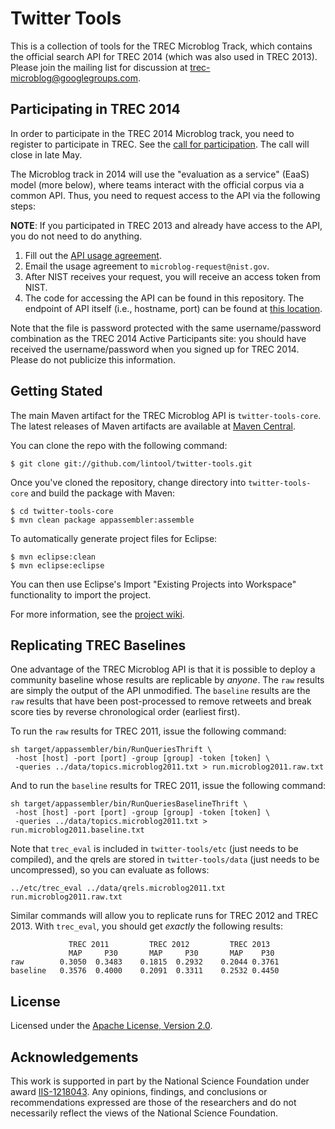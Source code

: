 Twitter Tools
=============

This is a collection of tools for the TREC Microblog Track, which contains the official search API for TREC 2014 (which was also used in TREC 2013). Please join the mailing list for discussion at [trec-microblog@googlegroups.com](http://groups.google.com/group/trec-microblog).

Participating in TREC 2014
--------------------------

In order to participate in the TREC 2014 Microblog track, you need to register to participate in TREC. See the [call for participation](http://trec.nist.gov/pubs/call2014.html). The call will close in late May.

The Microblog track in 2014 will use the "evaluation as a service" (EaaS) model (more below), where teams interact with the official corpus via a common API. Thus, you need to request access to the API via the following steps:

**NOTE**: If you participated in TREC 2013 and already have access to the API, you do not need to do anything.

1. Fill out the [API usage agreement](http://lintool.github.io/twitter-tools/API-agreement.pdf).
2. Email the usage agreement to `microblog-request@nist.gov`.
3. After NIST receives your request, you will receive an access token from NIST.
4. The code for accessing the API can be found in this repository. The endpoint of API itself (i.e., hostname, port) can be found at [this location](http://www.umiacs.umd.edu/~jimmylin/trec2014microblog/servers.txt).

Note that the file is password protected with the same username/password combination as the TREC 2014 Active Participants site: you should have received the username/password when you signed up for TREC 2014. Please do not publicize this information. 

Getting Stated
--------------

The main Maven artifact for the TREC Microblog API is `twitter-tools-core`. The latest releases of Maven artifacts are available at [Maven Central](http://search.maven.org/#search%7Cga%7C1%7Ccc.twittertools).

You can clone the repo with the following command:

```
$ git clone git://github.com/lintool/twitter-tools.git
``` 

Once you've cloned the repository, change directory into `twitter-tools-core` and build the package with Maven:

```
$ cd twitter-tools-core
$ mvn clean package appassembler:assemble
```

To automatically generate project files for Eclipse:

```
$ mvn eclipse:clean
$ mvn eclipse:eclipse
```

You can then use Eclipse's Import "Existing Projects into Workspace" functionality to import the project.

For more information, see the [project wiki](https://github.com/lintool/twitter-tools/wiki).

Replicating TREC Baselines
--------------------------

One advantage of the TREC Microblog API is that it is possible to deploy a community baseline whose results are replicable by *anyone*. The `raw` results are simply the output of the API unmodified. The `baseline` results are the `raw` results that have been post-processed to remove retweets and break score ties by reverse chronological order (earliest first).

To run the `raw` results for TREC 2011, issue the following command:

```
sh target/appassembler/bin/RunQueriesThrift \
 -host [host] -port [port] -group [group] -token [token] \
 -queries ../data/topics.microblog2011.txt > run.microblog2011.raw.txt
```

And to run the `baseline` results for TREC 2011, issue the following command:

```
sh target/appassembler/bin/RunQueriesBaselineThrift \
 -host [host] -port [port] -group [group] -token [token] \
 -queries ../data/topics.microblog2011.txt > run.microblog2011.baseline.txt
```

Note that `trec_eval` is included in `twitter-tools/etc` (just needs to be compiled), and the qrels are stored in `twitter-tools/data` (just needs to be uncompressed), so you can evaluate as follows:

```
../etc/trec_eval ../data/qrels.microblog2011.txt run.microblog2011.raw.txt
```

Similar commands will allow you to replicate runs for TREC 2012 and TREC 2013. With `trec_eval`, you should get *exactly* the following results:

```
             TREC 2011         TREC 2012         TREC 2013
             MAP     P30       MAP     P30       MAP    P30
raw        0.3050  0.3483    0.1815  0.2932    0.2044 0.3761
baseline   0.3576  0.4000    0.2091  0.3311    0.2532 0.4450
```

License
-------

Licensed under the [Apache License, Version 2.0](http://www.apache.org/licenses/LICENSE-2.0).


Acknowledgements
----------------

This work is supported in part by the National Science Foundation under award [IIS-1218043](http://www.nsf.gov/awardsearch/showAward?AWD_ID=1218043). Any opinions, findings, and conclusions or recommendations expressed are those of the researchers and do not necessarily reflect the views of the National Science Foundation.
